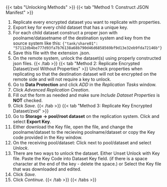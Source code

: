 ---
---

{{< tabs "Unlocking Methods" >}}
{{< tab "Method 1: Construct JSON Manifest" >}}
1. Replicate every encrypted dataset you want to replicate with properties. 
2. Export key for every child dataset that has a unique key. 
3. For each child dataset construct a proper json with poolname/datasetname of the destination system and key from the source system like this: 
   `{"tank/share01": "57112db4be777d93fa7b76138a68b790d46d6858569bf9d13e32eb9fda72146b"}`
5. Save this file with the extension <file>.json<file>. 
6. On the remote system, unlock the dataset(s) using properly constructed <file>json<file> files.
{{< /tab >}}
{{< tab "Method 2: Replicate Encrypted Dataset/zvol Without Properties" >}}
Uncheck properties when replicating so that the destination dataset will not be encrypted on the remote side and will not require a key to unlock.
1. Go to **Data Protection** and click *ADD* in the *Replication Tasks* window.
2. Click *Advanced Replication Creation*.
3. Fill out the form as needed and make sure *Include Dataset Properties* is **NOT** checked.
4. Click *Save*.
{{< /tab >}}
{{< tab "Method 3: Replicate Key Encrypted Dataset/zvol" >}}
1. Go to **Storage -> pool/root dataset** on the replication system. Click <i class="fa fa-ellipsis-v" aria-hidden="true" title="Options"></i>  and select **Export Key**.
2. Either download the Key file, open the file, and change the poolname/dataset to the recieving poolname/dataset or copy the Key code provided in the Key window.
3. On the receiving pool/dataset: Click <i class="fa fa-ellipsis-v" aria-hidden="true" title="Options"></i>  next to pool/dataset and select *Unlock*.
4. There are two ways to unlock the dataset. Either Unset Unlock with Key file. Paste the Key Code into Dataset Key field. (if there is a space character at the end of the key - delete the space.) or Select the Key file that was downloaded and edited.
5. Click *Save*.
5. Click *Continue*.
{{< /tab >}}
{{< /tabs >}}
